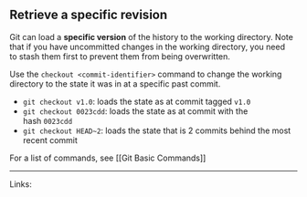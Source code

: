## Retrieve a specific revision

Git can load a **specific version** of the history to the working directory. Note that if you have uncommitted changes in the working directory, you need to stash them first to prevent them from being overwritten.

Use the `checkout <commit-identifier>` command to change the working directory to the state it was in at a specific past commit.

-   `git checkout v1.0`: loads the state as at commit tagged `v1.0`
-   `git checkout 0023cdd`: loads the state as at commit with the hash `0023cdd`
-   `git checkout HEAD~2`: loads the state that is 2 commits behind the most recent commit

For a list of commands, see [[Git Basic Commands]]

---
Links: